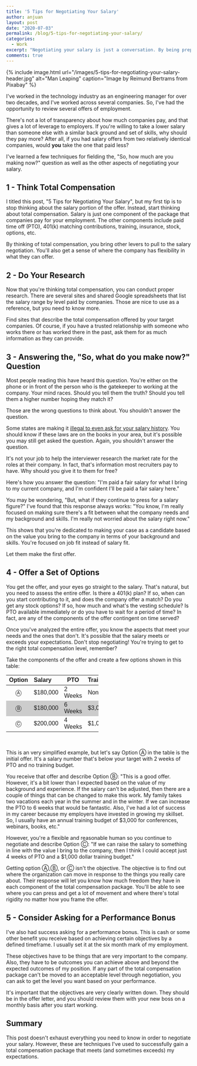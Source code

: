 ```yaml
---
title: '5 Tips for Negotiating Your Salary'
author: anjuan
layout: post
date: "2020-07-03"
permalink: /blog/5-tips-for-negotiating-your-salary/
categories:
  - Work
excerpt: "Negotiating your salary is just a conversation. By being prepared, you can have the conversation calmly and with confidence."
comments: true
---
```


{% include image.html url="/images/5-tips-for-negotiating-your-salary-header.jpg" alt="Man Leaping" caption="Image by Reimund Bertrams from Pixabay" %}

I've worked in the technology industry as an engineering manager for over two decades, and I've worked across several companies. So, I've had the opportunity to review several offers of employment.

There's not a lot of transparency about how much companies pay, and that gives a lot of leverage to employers. If you're willing to take a lower salary than someone else with a similar back ground and set of skills, why should they pay more? After all, if you had salary offers from two relatively identical companies, would **you** take the one that paid less? 

I've learned a few techniques for fielding the, "So, how much are you making now?" question as well as the other aspects of negotiating your salary.

## 1 - Think Total Compensation

I titled this post, "5 Tips for Negotiating Your Salary", but my first tip is to stop thinking about the salary portion of the offer. Instead, start thinking about total compensation. Salary is just one component of the package that companies pay for your employment. The other components include paid time off (PTO), 401(k) matching contributions, training, insurance, stock, options, etc.

By thinking of total compensation, you bring other levers to pull to the salary negotiation. You'll also get a sense of where the company has flexibility in what they can offer.

## 2 - Do Your Research

Now that you're thinking total compensation, you can conduct proper research. There are several sites and shared Google spreadsheets that list the salary range by level paid by companies. Those are nice to use as a reference, but you need to know more.

Find sites that describe the total compensation offered by your target companies. Of course, if you have a trusted relationship with someone who works there or has worked there in the past, ask them for as much information as they can provide.

## 3 - Answering the, "So, what do you make now?" Question

Most people reading this have heard this question. You're either on the phone or in front of the person who is the gatekeeper to working at the company. Your mind races. Should you tell them the truth? Should you tell them a higher number hoping they match it?

Those are the wrong questions to think about. You shouldn't answer the question.

Some states are making it [illegal to even ask for your salary history](https://www.shrm.org/resourcesandtools/legal-and-compliance/state-and-local-updates/pages/more-jurisdictions-are-banning-salary-history-inquiries.aspx). You should know if these laws are on the books in your area, but it's possible you may still get asked the question. Again, you shouldn't answer the question.

It's not your job to help the interviewer research the market rate for the roles at their company. In fact, that's information most recruiters pay to have. Why should you give it to them for free?

Here's how you answer the question: "I'm paid a fair salary for what I bring to my current company, and I'm confident I'll be paid a fair salary here."

You may be wondering, "But, what if they continue to press for a salary figure?" I've found that this response always works: "You know, I'm really focused on making sure there's a fit between what the company needs and my background and skills. I'm really not worried about the salary right now."

This shows that you're dedicated to making your case as a candidate based on the value you bring to the company in terms of your background and skills. You're focused on job fit instead of salary fit.

Let them make the first offer.

## 4 - Offer a Set of Options

You get the offer, and your eyes go straight to the salary. That's natural, but you need to assess the entire offer. Is there a 401(k) plan? If so, when can you start contributing to it, and does the company offer a match? Do you get any stock options? If so, how much and what's the vesting schedule? Is PTO available immediately or do you have to wait for a period of time? In fact, are any of the components of the offer contingent on time served?

Once you've analyzed the entire offer, you know the aspects that meet your needs and the ones that don't. It's possible that the salary meets or exceeds your expectations. Don't stop negotiating! You're trying to get to the right total compensation level, remember?

Take the components of the offer and create a few options shown in this table: 

<html>
<head>
<style>
table {
    font-family: arial, sans-serif;
    border-collapse: collapse;
    width: 50%;
}

td, th {
    border: 3px solid #dddddd;
    text-align: left;
    padding: 8px;
}

tr:nth-child(odd) {background: #FFF}
tr:nth-child(even) {background: #CCC}


</style>
</head>
<body>

</body>
</html>


| Option | Salary | PTO | Training |
|:-----:|:----------|-----|-----|
| Ⓐ     |  $180,000       | 2 Weeks | None |
| Ⓑ     |  $180,000       | 6 Weeks | $3,000 |
| Ⓒ     |  $200,000       | 4 Weeks | $1,000 |

<br>

This is an very simplified example, but let's say Option Ⓐ in the table is the initial offer. It's a salary number that's below your target with 2 weeks of PTO and no training budget.

You receive that offer and describe Option Ⓑ: "This is a good offer. However, it's a bit lower than I expected based on the value of my background and experience. If the salary can't be adjusted, then there are a couple of things that can be changed to make this work. My family takes two vacations each year in the summer and in the winter. If we can increase the PTO to 6 weeks that would be fantastic. Also, I've had a lot of success in my career because my employers have invested in growing my skillset. So, I usually have an annual training budget of $3,000 for conferences, webinars, books, etc."

However, you're a flexible and reasonable human so you continue to negotiate and describe Option Ⓒ: "If we can raise the salary to something in line with the value I bring to the company, then I think I could accept just 4 weeks of PTO and a $1,000 dollar training budget."

Getting option Ⓐ,Ⓑ, or Ⓒ isn't the objective. The objective is to find out where the organization can move in response to the things you really care about. Their response will let you know how much freedom they have in each component of the total compensation package. You'll be able to see where you can press and get a lot of movement and where there's total rigidity no matter how you frame the offer.

## 5 - Consider Asking for a Performance Bonus

I've also had success asking for a performance bonus. This is cash or some other benefit you receive based on achieving certain objectives by a defined timeframe. I usually set it at the six month mark of my employment.

These objectives have to be things that are very important to the company. Also, they have to be outcomes you can achieve above and beyond the expected outcomes of my position. If any part of the total compensation package can't be moved to an acceptable level through negotiation, you can ask to get the level you want based on your performance.

It's important that the objectives are very clearly written down. They should be in the offer letter, and you should review them with your new boss on a monthly basis after you start working.

## Summary

This post doesn't exhaust everything you need to know in order to negotiate your salary. However, these are techniques I've used to successfully gain a total compensation package that meets (and sometimes exceeds) my expectations.
